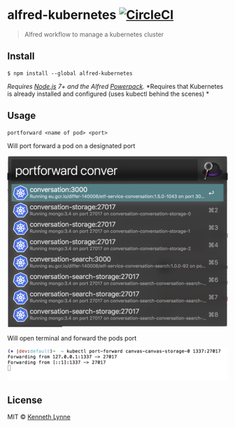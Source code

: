 # alfred-kubernetes [![CircleCI](https://circleci.com/gh/kennethlynne/alfred-kubernetes/tree/master.svg?style=svg)](https://circleci.com/gh/kennethlynne/alfred-kubernetes/tree/master)

> Alfred workflow to manage a kubernetes cluster


## Install

```
$ npm install --global alfred-kubernetes
```

*Requires [Node.js](https://nodejs.org) 7+ and the Alfred [Powerpack](https://www.alfredapp.com/powerpack/).*
*Requires that Kubernetes is already installed and configured (uses kubectl behind the scenes) *

## Usage

```
portforward <name of pod> <port>
```
Will port forward a pod on a designated port

![portforward name port](screenshots/portforward1.png "Port forward a pod on a designated port")

Will open terminal and forward the pods port

![portforward name port](screenshots/portforward2.png "Port forward a pod on a designated port")

## License

MIT © [Kenneth Lynne](http://kenneth.ly)
